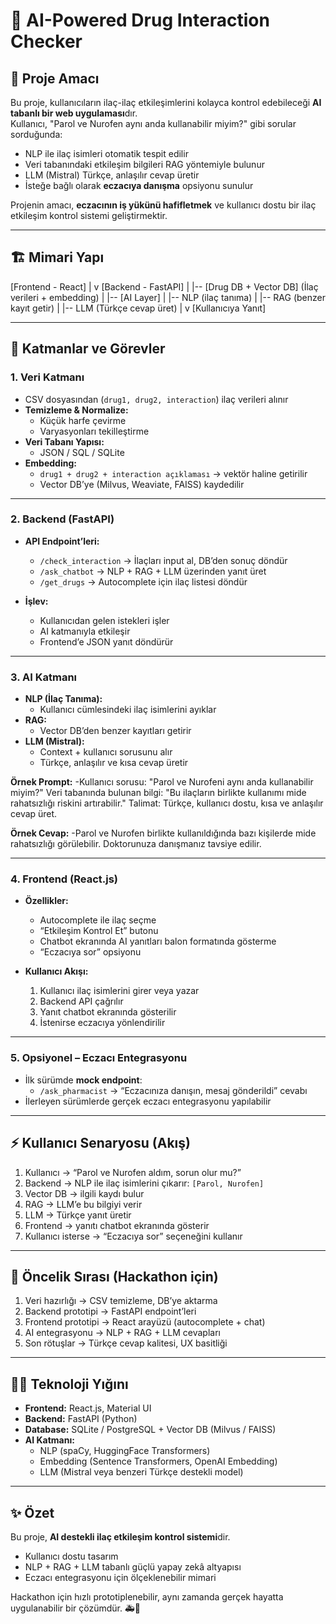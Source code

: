 # 💊 AI-Powered Drug Interaction Checker

## 📌 Proje Amacı
Bu proje, kullanıcıların ilaç-ilaç etkileşimlerini kolayca kontrol edebileceği **AI tabanlı bir web uygulaması**dır.  
Kullanıcı, "Parol ve Nurofen aynı anda kullanabilir miyim?" gibi sorular sorduğunda:  

- NLP ile ilaç isimleri otomatik tespit edilir  
- Veri tabanındaki etkileşim bilgileri RAG yöntemiyle bulunur  
- LLM (Mistral) Türkçe, anlaşılır cevap üretir  
- İsteğe bağlı olarak **eczacıya danışma** opsiyonu sunulur  

Projenin amacı, **eczacının iş yükünü hafifletmek** ve kullanıcı dostu bir ilaç etkileşim kontrol sistemi geliştirmektir.  

---

## 🏗️ Mimari Yapı

[Frontend - React]
         |
         v
[Backend - FastAPI]
         |
         |-- [Drug DB + Vector DB] (İlaç verileri + embedding)
         |
         |-- [AI Layer]
         | |-- NLP (ilaç tanıma)
         | |-- RAG (benzer kayıt getir)
         | |-- LLM (Türkçe cevap üret)
         |
         v
    [Kullanıcıya Yanıt]



---

## 🔹 Katmanlar ve Görevler

### 1. Veri Katmanı
- CSV dosyasından (`drug1, drug2, interaction`) ilaç verileri alınır  
- **Temizleme & Normalize:**  
  - Küçük harfe çevirme  
  - Varyasyonları tekilleştirme  
- **Veri Tabanı Yapısı:**  
  - JSON / SQL / SQLite  
- **Embedding:**  
  - `drug1 + drug2 + interaction açıklaması` → vektör haline getirilir  
  - Vector DB’ye (Milvus, Weaviate, FAISS) kaydedilir  

---

### 2. Backend (FastAPI)
- **API Endpoint’leri:**  
  - `/check_interaction` → İlaçları input al, DB’den sonuç döndür  
  - `/ask_chatbot` → NLP + RAG + LLM üzerinden yanıt üret  
  - `/get_drugs` → Autocomplete için ilaç listesi döndür  

- **İşlev:**  
  - Kullanıcıdan gelen istekleri işler  
  - AI katmanıyla etkileşir  
  - Frontend’e JSON yanıt döndürür  

---

### 3. AI Katmanı
- **NLP (İlaç Tanıma):**  
  - Kullanıcı cümlesindeki ilaç isimlerini ayıklar  
- **RAG:**  
  - Vector DB’den benzer kayıtları getirir  
- **LLM (Mistral):**  
  - Context + kullanıcı sorusunu alır  
  - Türkçe, anlaşılır ve kısa cevap üretir  

**Örnek Prompt:**
-Kullanıcı sorusu: "Parol ve Nurofeni aynı anda kullanabilir miyim?"
Veri tabanında bulunan bilgi: "Bu ilaçların birlikte kullanımı mide rahatsızlığı riskini artırabilir."
Talimat: Türkçe, kullanıcı dostu, kısa ve anlaşılır cevap üret.

**Örnek Cevap:**
-Parol ve Nurofen birlikte kullanıldığında bazı kişilerde mide rahatsızlığı görülebilir.
Doktorunuza danışmanız tavsiye edilir.


---

### 4. Frontend (React.js)
- **Özellikler:**  
  - Autocomplete ile ilaç seçme  
  - “Etkileşim Kontrol Et” butonu  
  - Chatbot ekranında AI yanıtları balon formatında gösterme  
  - “Eczacıya sor” opsiyonu  

- **Kullanıcı Akışı:**  
  1. Kullanıcı ilaç isimlerini girer veya yazar  
  2. Backend API çağrılır  
  3. Yanıt chatbot ekranında gösterilir  
  4. İstenirse eczacıya yönlendirilir  

---

### 5. Opsiyonel – Eczacı Entegrasyonu
- İlk sürümde **mock endpoint**:  
  - `/ask_pharmacist` → “Eczacınıza danışın, mesaj gönderildi” cevabı  
- İlerleyen sürümlerde gerçek eczacı entegrasyonu yapılabilir  

---

## ⚡ Kullanıcı Senaryosu (Akış)

1. Kullanıcı → “Parol ve Nurofen aldım, sorun olur mu?”  
2. Backend → NLP ile ilaç isimlerini çıkarır: `[Parol, Nurofen]`  
3. Vector DB → ilgili kaydı bulur  
4. RAG → LLM’e bu bilgiyi verir  
5. LLM → Türkçe yanıt üretir  
6. Frontend → yanıtı chatbot ekranında gösterir  
7. Kullanıcı isterse → “Eczacıya sor” seçeneğini kullanır  

---

## 🚀 Öncelik Sırası (Hackathon için)
1. Veri hazırlığı → CSV temizleme, DB’ye aktarma  
2. Backend prototipi → FastAPI endpoint’leri  
3. Frontend prototipi → React arayüzü (autocomplete + chat)  
4. AI entegrasyonu → NLP + RAG + LLM cevapları  
5. Son rötuşlar → Türkçe cevap kalitesi, UX basitliği  

---

## 👨‍💻 Teknoloji Yığını
- **Frontend:** React.js, Material UI  
- **Backend:** FastAPI (Python)  
- **Database:** SQLite / PostgreSQL + Vector DB (Milvus / FAISS)  
- **AI Katmanı:**  
  - NLP (spaCy, HuggingFace Transformers)  
  - Embedding (Sentence Transformers, OpenAI Embedding)  
  - LLM (Mistral veya benzeri Türkçe destekli model)  

---

## ✨ Özet
Bu proje, **AI destekli ilaç etkileşim kontrol sistemi**dir.  
- Kullanıcı dostu tasarım  
- NLP + RAG + LLM tabanlı güçlü yapay zekâ altyapısı  
- Eczacı entegrasyonu için ölçeklenebilir mimari  

Hackathon için hızlı prototiplenebilir, aynı zamanda gerçek hayatta uygulanabilir bir çözümdür. 🚑💊

